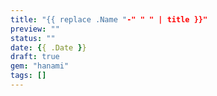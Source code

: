 ```yaml
---
title: "{{ replace .Name "-" " " | title }}"
preview: ""
status: ""
date: {{ .Date }}
draft: true
gem: "hanami"
tags: []
---
```


